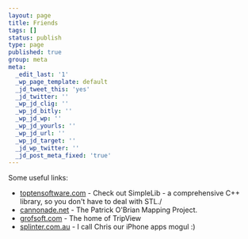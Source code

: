 ```yaml
---
layout: page
title: Friends
tags: []
status: publish
type: page
published: true
group: meta
meta:
  _edit_last: '1'
  _wp_page_template: default
  _jd_tweet_this: 'yes'
  _jd_twitter: ''
  _wp_jd_clig: ''
  _wp_jd_bitly: ''
  _wp_jd_wp: ''
  _wp_jd_yourls: ''
  _wp_jd_url: ''
  _wp_jd_target: ''
  _jd_wp_twitter: ''
  _jd_post_meta_fixed: 'true'
---
```

Some useful links:
<ul>
<li><a href="http://www.toptensoftware.com">toptensoftware.com</a> - Check out SimpleLib - a comprehensive C++ library, so you don't have to deal with STL./</li>
<li><a href="http://www.cannonade.net/">cannonade.net</a> - The Patrick O'Brian Mapping Project.</li>
<li><a href="http://www.grofsoft.com/">grofsoft.com</a> - The home of TripView</li>
<li><a href="http://splinter.com.au/">splinter.com.au</a> - I call Chris our iPhone apps mogul :)</ul>


